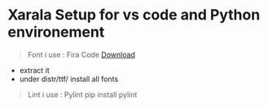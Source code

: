 # Xarala Setup for vs code and Python environement
> Font i use : Fira Code  [Download](https://github.com/tonsky/FiraCode.git/)
* extract it
* under distr/ttf/ install all fonts
> Lint i use : Pylint pip install pylint
